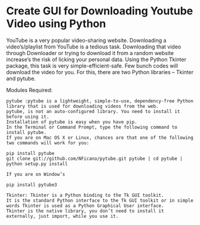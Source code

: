 # Create GUI for Downloading Youtube Video using Python

YouTube is a very popular video-sharing website. Downloading a video’s/playlist from YouTube is a tedious task. Downloading that video through Downloader or trying to download it from a random website increase’s the risk of licking your personal data. Using the Python Tkinter package, this task is very simple-efficient-safe. Few bunch codes will download the video for you. For this, there are two Python libraries – Tkinter and pytube. 
 
Modules Required:

    pytube :pytube is a lightweight, simple-to-use, dependency-free Python library that is used for downloading videos from the web.
    pytube, is not an auto-configured library. You need to install it before using it. 
    Installation of pytube is easy when you have pip. 
    In the Terminal or Command Prompt, type the following command to install pytube.
    If you are on Mac OS X or Linux, chances are that one of the following two commands will work for you:

    pip install pytube 
    git clone git://github.com/NFicano/pytube.git pytube | cd pytube | python setup.py install

    If you are on Window’s 
    
    pip install pytube3

    Tkinter: Tkinter is a Python binding to the Tk GUI toolkit.
    It is the standard Python interface to the Tk GUI toolkit or in simple words Tkinter is used as a Python Graphical User interface. 
    Tkinter is the native library, you don’t need to install it externally, just import, while you use it.
